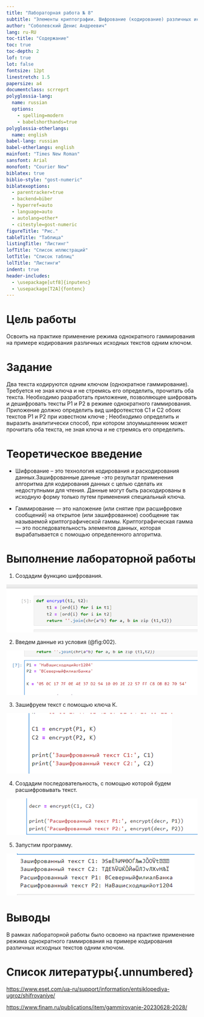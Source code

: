 ```yaml
---
title: "Лабораторная работа № 8"
subtitle: "Элементы криптографии. Шифрование (кодирование) различных исходных текстов одним ключом"
author: "Соболевский Денис Андреевич"
lang: ru-RU
toc-title: "Содержание"
toc: true 
toc-depth: 2
lof: true 
lot: false
fontsize: 12pt
linestretch: 1.5
papersize: a4
documentclass: scrreprt
polyglossia-lang:
  name: russian
  options:
	- spelling=modern
	- babelshorthands=true
polyglossia-otherlangs:
  name: english
babel-lang: russian
babel-otherlangs: english
mainfont: "Times New Roman"
sansfont: Arial
monofont: "Courier New"
biblatex: true
biblio-style: "gost-numeric"
biblatexoptions:
  - parentracker=true
  - backend=biber
  - hyperref=auto
  - language=auto
  - autolang=other*
  - citestyle=gost-numeric
figureTitle: "Рис."
tableTitle: "Таблица"
listingTitle: "Листинг"
lofTitle: "Список иллюстраций"
lotTitle: "Список таблиц"
lolTitle: "Листинги"
indent: true
header-includes:
  - \usepackage[utf8]{inputenc}
  - \usepackage[T2A]{fontenc}
---
```


# Цель работы

Освоить на практике применение режима однократного гаммирования
на примере кодирования различных исходных текстов одним ключом.

# Задание

Два текста кодируются одним ключом (однократное гаммирование).
Требуется не зная ключа и не стремясь его определить, прочитать оба текста. Необходимо разработать приложение, позволяющее шифровать и дешифровать тексты P1 и P2 в режиме однократного гаммирования. Приложение должно определить вид шифротекстов C1 и C2 обоих текстов P1 и P2 при известном ключе ; Необходимо определить и выразить аналитически способ, при котором злоумышленник может прочитать оба текста, не зная ключа и не стремясь его определить.

# Теоретическое введение

- Шифрование – это технология кодирования и раскодирования данных.Зашифрованные данные -это результат применения алгоритма для кодирования данных с целью сделать их недоступными для чтения. Данные могут быть раскодированы в исходную форму только путем применения специальный ключа.

- Гаммирование — это наложение (или снятие при расшифровке сообщений) на открытое (или зашифрованное) сообщение так называемой криптографической гаммы. Криптографическая гамма — это последовательность элементов данных, которая вырабатывается с помощью определенного алгоритма.

# Выполнение лабораторной работы

1. Создадим функцию шифрования.

![Функция шифрования](image.png)

2. Введем данные из условия (@fig:002).

![Данные из условия](image-1.png)

3. Зашифруем текст с помощью ключа К.

![Шифрование текста](image-2.png)

4. Создадим последовательность, с помощью которой будем расшифровывать текст.

![Расшифровка текста](image-3.png)

5. Запустим программу.

![Результат](image-4.png)

# Выводы

В рамках лабораторной работы было освоено на практике применение режима однократного гаммирования на примере кодирования различных исходных текстов одним ключом.

# Список литературы{.unnumbered}

https://www.eset.com/ua-ru/support/information/entsiklopediya-ugroz/shifrovaniye/

https://www.finam.ru/publications/item/gammirovanie-20230628-2028/
